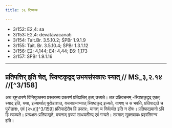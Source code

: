```yaml
---
title: ३६ टिप्पन्यः

---
```

- 3/152: E2,4: sa
- 3/153: E2,4: devatāvacanaḥ
- 3/154: Tait.Br. 3.5.10.2; ŚPBr 1.9.1.9
- 3/155: Tait. Br. 3.5.10.4; ŚPBr 1.3.1.12
- 3/156: E2: 4,144; E4: 4,44; E6: 1,173
- 3/157: ŚPBr 1.9.1.16

____________________________________________


## प्रतिपत्तिर् इति चेत्, स्विष्टकृद्वद् उभयसंस्कारः स्यात् // MS_३,२.१४ //[^3/158]
अथ स्रुग्धारणे विनियुक्तस्य प्रस्तरस्य प्रकरणं प्रतिप्रत्तिर् इत्य् उच्यते। तत्र प्रतिवचनम् -स्विष्टकृद्वद् एतत् स्याद् इति, यथा, इज्यार्थात् पुरोडाशात्, वचनप्रामाण्यात् स्विष्टकृद् इज्यते, यागश् च स भवति, प्रतिपाद्यते च पुरोडाशः, एवं [२५४][^3/159] प्रतिपाद्येतैव हि प्रस्तरः, यागश् च निर्वर्त्यत इति न दोषः। प्रतिपाद्यमानो ऽपि हि त्यज्यते। प्रत्यक्षतः प्रतिपाद्यते, वचनाद् इज्यां साधयतीत्य् एवं गम्यते। तस्मात् सूक्तवाकः प्रहरतिमन्त्र इति।
